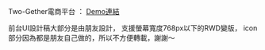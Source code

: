 Two-Gether電商平台 ： [Demo連結](https://caleb-liao.github.io/two-gether_e-commerce_website/dist/) 

前台UI設計稿大部分是由朋友設計，
支援螢幕寬度768px以下的RWD變版，
icon部分因為都是朋友自己做的，所以不方便轉載，謝謝～